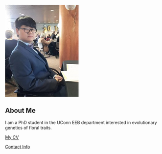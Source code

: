 ![Image of REPLACE_WITH_YOUR_NAME](images/headshot.jpg "REPLACE_WITH_SHORT_DESCRIPTION")

## About Me
I am a PhD student in the UConn EEB department interested in evolutionary genetics of floral traits.

[My CV](PDFs/cv.pdf)

[Contact Info](contact-info.html) 
